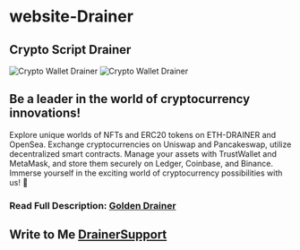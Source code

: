 # website-Drainer
## Crypto Script Drainer

![Crypto Wallet Drainer](https://s3.timeweb.com/1f7344ba-1965520e-2817-4cbe-af09-45fc695f40be/5.png)
![Crypto Wallet Drainer](https://s3.timeweb.com/1f7344ba-1965520e-2817-4cbe-af09-45fc695f40be/6.png)


## Be a leader in the world of cryptocurrency innovations! 
Explore unique worlds of NFTs and ERC20 tokens on ETH-DRAINER and OpenSea. 
Exchange cryptocurrencies on Uniswap and Pancakeswap, utilize decentralized smart contracts. 
Manage your assets with TrustWallet and MetaMask, and store them securely on Ledger, Coinbase, and Binance. 
Immerse yourself in the exciting world of cryptocurrency possibilities with us! 🌟

### Read Full Description: [Golden Drainer](https://telegra.ph/Golden-Drainer-10-22)

## Write to Me  [DrainerSupport](https://t.me/GoldenDrainerSupport) 
